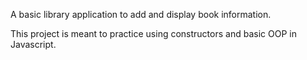 A basic library application to add and display book information.

This project is meant to practice using constructors and basic OOP in Javascript.  
